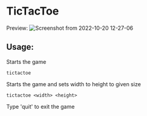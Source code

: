 # TicTacToe

Preview:
![Screenshot from 2022-10-20 12-27-06](https://user-images.githubusercontent.com/46300167/196924760-6e5c174e-adf0-4cde-8aae-5a7d5a8f39c9.png)

## Usage:

Starts the game
```
tictactoe
```

Starts the game and sets width to height to given size
```
tictactoe <width> <height>
```

Type 'quit' to exit the game
